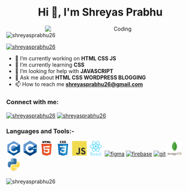<h1 align="center">Hi 👋, I'm Shreyas Prabhu</h1>

<p align="center">
  <img align="right" alt="Coding" width="400" src="https://cdn.dribbble.com/users/1162077/screenshots/3848914/programmer.gif">
</p>

<p align="left">
  <img src="https://komarev.com/ghpvc/?username=shreyasprabhu26&label=Profile%20views&color=0e75b6&style=flat" alt="shreyasprabhu26" />
</p>


<p align="left">
  <a href="https://twitter.com/shreyasprabhu26" target="_blank"><img src="https://img.shields.io/twitter/follow/shreyasprabhu26?logo=twitter&style=for-the-badge" alt="shreyasprabhu26" /></a>
</p>

- 🔭 I’m currently working on **HTML CSS JS**
- 🌱 I’m currently learning **CSS**
- 🤝 I’m looking for help with **JAVASCRIPT**
- 💬 Ask me about **HTML CSS WORDPRESS BLOGGING**
- 📫 How to reach me **shreyasprabhu26@gmail.com**

<h3 align="left">Connect with me:</h3>
<p align="left">
  <a href="https://twitter.com/shreyasprabhu26" target="blank"><img align="center" src="https://raw.githubusercontent.com/rahuldkjain/github-profile-readme-generator/master/src/images/icons/Social/twitter.svg" alt="shreyasprabhu26" height="30" width="40" /></a>
  <a href="https://linkedin.com/in/shreyasprabhu26" target="blank"><img align="center" src="https://raw.githubusercontent.com/rahuldkjain/github-profile-readme-generator/master/src/images/icons/Social/linked-in-alt.svg" alt="shreyasprabhu26" height="30" width="40" /></a>
</p>

<h3 align="left">Languages and Tools:-</h3>
<p align="left">
  <a href="https://www.cprogramming.com/" target="_blank" rel="noreferrer"><img src="https://raw.githubusercontent.com/devicons/devicon/master/icons/c/c-original.svg" alt="c" width="40" height="40"/></a>
  <a href="https://www.w3schools.com/cpp/" target="_blank" rel="noreferrer"><img src="https://raw.githubusercontent.com/devicons/devicon/master/icons/cplusplus/cplusplus-original.svg" alt="cplusplus" width="40" height="40"/></a>
   <a href="https://www.w3.org/html/" target="_blank" rel="noreferrer"><img src="https://raw.githubusercontent.com/devicons/devicon/master/icons/html5/html5-original-wordmark.svg" alt="html5" width="40" height="40"/></a>
  <a href="https://www.w3schools.com/css/" target="_blank" rel="noreferrer"><img src="https://raw.githubusercontent.com/devicons/devicon/master/icons/css3/css3-original-wordmark.svg" alt="css3" width="40" height="40"/></a>
   <a href="https://developer.mozilla.org/en-US/docs/Web/JavaScript" target="_blank" rel="noreferrer"><img src="https://raw.githubusercontent.com/devicons/devicon/master/icons/javascript/javascript-original.svg" alt="javascript" width="40" height="40"/></a>
  <a href="https://reactjs.org/" target="_blank" rel="noreferrer"><img src="https://raw.githubusercontent.com/devicons/devicon/master/icons/react/react-original-wordmark.svg" alt="react" width="40" height="40"/></a>
  <a href="https://www.figma.com/" target="_blank" rel="noreferrer"><img src="https://www.vectorlogo.zone/logos/figma/figma-icon.svg" alt="figma" width="40" height="40"/></a>
  <a href="https://firebase.google.com/" target="_blank" rel="noreferrer"><img src="https://www.vectorlogo.zone/logos/firebase/firebase-icon.svg" alt="firebase" width="40" height="40"/></a>
  <a href="https://git-scm.com/" target="_blank" rel="noreferrer"><img src="https://www.vectorlogo.zone/logos/git-scm/git-scm-icon.svg" alt="git" width="40" height="40"/></a>
  <a href="https://www.mongodb.com/" target="_blank" rel="noreferrer"><img src="https://raw.githubusercontent.com/devicons/devicon/master/icons/mongodb/mongodb-original-wordmark.svg" alt="mongodb" width="40" height="40"/></a>
  <a href="https://www.python.org" target="_blank" rel="noreferrer"><img src="https://raw.githubusercontent.com/devicons/devicon/master/icons/python/python-original.svg" alt="python" width="40" height="40"/></a>
</p>


<p align="left">
  <img src="https://github-readme-streak-stats.herokuapp.com/?user=shreyasprabhu26" alt="shreyasprabhu26" />
</p>



